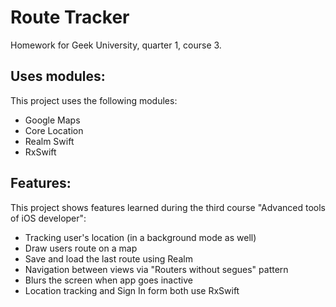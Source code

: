 Route Tracker
=====================
Homework for Geek University, quarter 1, course 3.

Uses modules:
---------------------
This project uses the following modules:
+ Google Maps
+ Core Location
+ Realm Swift
+ RxSwift

Features:
---------------------
This project shows features learned during the third course "Advanced tools of iOS developer":

+ Tracking user's location (in a background mode as well)
+ Draw users route on a map
+ Save and load the last route using Realm
+ Navigation between views via "Routers without segues" pattern
+ Blurs the screen when app goes inactive
+ Location tracking and Sign In form both use RxSwift
